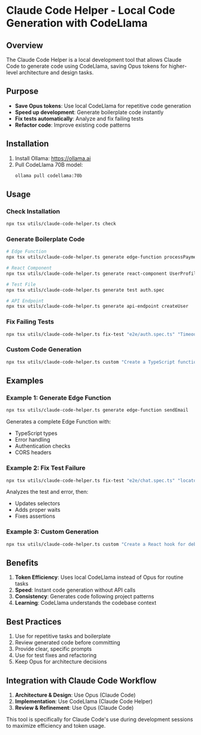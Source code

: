 # Claude Code Helper - Local Code Generation with CodeLlama

## Overview

The Claude Code Helper is a local development tool that allows Claude Code to generate code using CodeLlama, saving Opus tokens for higher-level architecture and design tasks.

## Purpose

- **Save Opus tokens**: Use local CodeLlama for repetitive code generation
- **Speed up development**: Generate boilerplate code instantly
- **Fix tests automatically**: Analyze and fix failing tests
- **Refactor code**: Improve existing code patterns

## Installation

1. Install Ollama: https://ollama.ai
2. Pull CodeLlama 70B model:
   ```bash
   ollama pull codellama:70b
   ```

## Usage

### Check Installation
```bash
npx tsx utils/claude-code-helper.ts check
```

### Generate Boilerplate Code
```bash
# Edge Function
npx tsx utils/claude-code-helper.ts generate edge-function processPayment

# React Component
npx tsx utils/claude-code-helper.ts generate react-component UserProfile

# Test File
npx tsx utils/claude-code-helper.ts generate test auth.spec

# API Endpoint
npx tsx utils/claude-code-helper.ts generate api-endpoint createUser
```

### Fix Failing Tests
```bash
npx tsx utils/claude-code-helper.ts fix-test "e2e/auth.spec.ts" "TimeoutError: waiting for navigation"
```

### Custom Code Generation
```bash
npx tsx utils/claude-code-helper.ts custom "Create a TypeScript function to validate email addresses"
```

## Examples

### Example 1: Generate Edge Function
```bash
npx tsx utils/claude-code-helper.ts generate edge-function sendEmail
```

Generates a complete Edge Function with:
- TypeScript types
- Error handling
- Authentication checks
- CORS headers

### Example 2: Fix Test Failure
```bash
npx tsx utils/claude-code-helper.ts fix-test "e2e/chat.spec.ts" "locator('text=\"Welcome\"') not found"
```

Analyzes the test and error, then:
- Updates selectors
- Adds proper waits
- Fixes assertions

### Example 3: Custom Generation
```bash
npx tsx utils/claude-code-helper.ts custom "Create a React hook for debouncing input"
```

## Benefits

1. **Token Efficiency**: Uses local CodeLlama instead of Opus for routine tasks
2. **Speed**: Instant code generation without API calls
3. **Consistency**: Generates code following project patterns
4. **Learning**: CodeLlama understands the codebase context

## Best Practices

1. Use for repetitive tasks and boilerplate
2. Review generated code before committing
3. Provide clear, specific prompts
4. Use for test fixes and refactoring
5. Keep Opus for architecture decisions

## Integration with Claude Code Workflow

1. **Architecture & Design**: Use Opus (Claude Code)
2. **Implementation**: Use CodeLlama (Claude Code Helper)
3. **Review & Refinement**: Use Opus (Claude Code)

This tool is specifically for Claude Code's use during development sessions to maximize efficiency and token usage.